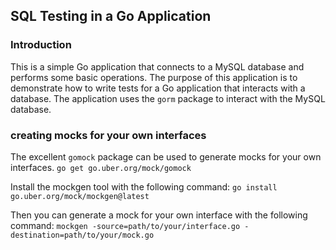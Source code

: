 ## SQL Testing in a Go Application


### Introduction
This is a simple Go application that connects to a MySQL database and performs some basic operations. 
The purpose of this application is to demonstrate how to write tests for a Go application that interacts with a database. 
The application uses the `gorm` package to interact with the MySQL database.

### creating mocks for your own interfaces

The excellent `gomock` package can be used to generate mocks for your own interfaces.
`go get go.uber.org/mock/gomock`

Install the mockgen tool with the following command:
`go install go.uber.org/mock/mockgen@latest`

Then you can generate a mock for your own interface with the following command:
`mockgen -source=path/to/your/interface.go -destination=path/to/your/mock.go`